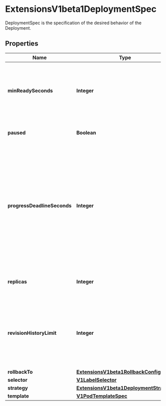

# ExtensionsV1beta1DeploymentSpec

DeploymentSpec is the specification of the desired behavior of the Deployment.
## Properties

Name | Type | Description | Notes
------------ | ------------- | ------------- | -------------
**minReadySeconds** | **Integer** | Minimum number of seconds for which a newly created pod should be ready without any of its container crashing, for it to be considered available. Defaults to 0 (pod will be considered available as soon as it is ready) |  [optional]
**paused** | **Boolean** | Indicates that the deployment is paused and will not be processed by the deployment controller. |  [optional]
**progressDeadlineSeconds** | **Integer** | The maximum time in seconds for a deployment to make progress before it is considered to be failed. The deployment controller will continue to process failed deployments and a condition with a ProgressDeadlineExceeded reason will be surfaced in the deployment status. Note that progress will not be estimated during the time a deployment is paused. This is set to the max value of int32 (i.e. 2147483647) by default, which means \&quot;no deadline\&quot;. |  [optional]
**replicas** | **Integer** | Number of desired pods. This is a pointer to distinguish between explicit zero and not specified. Defaults to 1. |  [optional]
**revisionHistoryLimit** | **Integer** | The number of old ReplicaSets to retain to allow rollback. This is a pointer to distinguish between explicit zero and not specified. This is set to the max value of int32 (i.e. 2147483647) by default, which means \&quot;retaining all old RelicaSets\&quot;. |  [optional]
**rollbackTo** | [**ExtensionsV1beta1RollbackConfig**](ExtensionsV1beta1RollbackConfig.md) |  |  [optional]
**selector** | [**V1LabelSelector**](V1LabelSelector.md) |  |  [optional]
**strategy** | [**ExtensionsV1beta1DeploymentStrategy**](ExtensionsV1beta1DeploymentStrategy.md) |  |  [optional]
**template** | [**V1PodTemplateSpec**](V1PodTemplateSpec.md) |  | 



